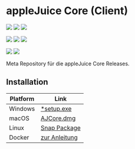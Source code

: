 # appleJuice Core (Client)

![](https://img.shields.io/github/v/release/applejuicenetz/core.svg)
![](https://img.shields.io/github/downloads/applejuicenetz/core/total)
![](https://img.shields.io/badge/license-proprietary-blue?color=orange)

![](https://github.com/applejuicenetz/core/actions/workflows/container.yml/badge.svg)
![](https://img.shields.io/docker/pulls/applejuicenetz/core)
![](https://img.shields.io/docker/image-size/applejuicenetz/core)

![](https://github.com/applejuicenetz/core/actions/workflows/snapcraft.yml/badge.svg)
![](https://snapcraft.io/applejuice-collector/badge.svg)


Meta Repository für die appleJuice Core Releases.


## Installation

| Platform 	| Link          	                                            |
|--------------|---------------------------------------------------------------|
| Windows  	| [*setup.exe](https://github.com/applejuicenetz/core/releases) |
| macOS    	| [AJCore.dmg](https://github.com/applejuicenetz/core/releases) |
| Linux    	| [Snap Package](https://snapcraft.io/applejuice-core)	        |
| Docker    	| [zur Anleitung](./docker/)	                                |
